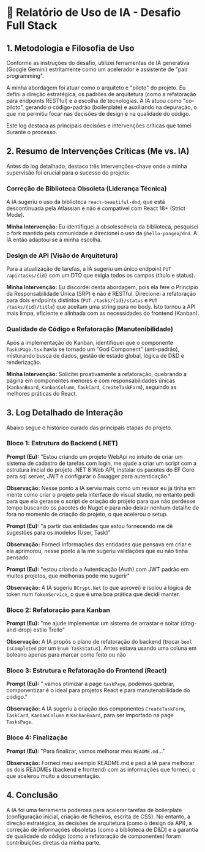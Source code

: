 # 🤖 Relatório de Uso de IA - Desafio Full Stack

## 1. Metodologia e Filosofia de Uso

Conforme as instruções do desafio, utilizei ferramentas de IA generativa (Google Gemini) estritamente como um acelerador e assistente de "pair programming".

A minha abordagem foi atuar como o arquiteto e "piloto" do projeto. Eu defini a direção estratégica, os padrões de arquitetura (como a refatoração para endpoints RESTful) e a escolha de tecnologias. A IA atuou como "co-piloto", gerando o código-padrão (boilerplate) e auxiliando na depuração, o que me permitiu focar nas decisões de design e na qualidade do código.

Este log destaca as principais decisões e intervenções críticas que tomei durante o processo.

## 2. Resumo de Intervenções Críticas (Me vs. IA)

Antes do log detalhado, destaco três intervenções-chave onde a minha supervisão foi crucial para o sucesso do projeto:

### Correção de Biblioteca Obsoleta (Liderança Técnica)
A IA sugeriu o uso da biblioteca `react-beautiful-dnd`, que está descontinuada pela Atlassian e não é compatível com React 18+ (Strict Mode).

**Minha Intervenção:** Eu identifiquei a obsolescência da biblioteca, pesquisei o fork mantido pela comunidade e direcionei o uso da `@hello-pangea/dnd`. A IA então adaptou-se à minha escolha.

### Design de API (Visão de Arquitetura)
Para a atualização de tarefas, a IA sugeriu um único endpoint `PUT /api/tasks/{id}` com um DTO que exigia todos os campos (título e status).

**Minha Intervenção:** Eu discordei desta abordagem, pois ela fere o Princípio da Responsabilidade Única (SRP) e não é RESTful. Direcionei a refatoração para dois endpoints distintos (`PUT /tasks/{id}/status` e `PUT /tasks/{id}/title`) que aceitam uma string pura no body. Isto tornou a API mais limpa, eficiente e alinhada com as necessidades do frontend (Kanban).

### Qualidade de Código e Refatoração (Manutenibilidade)
Após a implementação do Kanban, identifiquei que o componente `TasksPage.tsx` havia se tornado um "God Component" (anti-padrão), misturando busca de dados, gestão de estado global, lógica de D&D e renderização.

**Minha Intervenção:** Solicitei proativamente a refatoração, quebrando a página em componentes menores e com responsabilidades únicas (`KanbanBoard`, `KanbanColumn`, `TaskCard`, `CreateTaskForm`), seguindo as melhores práticas do React.

## 3. Log Detalhado de Interação

Abaixo segue o histórico curado das principais etapas do projeto.

### Bloco 1: Estrutura do Backend (.NET)

**Prompt (Eu):** "Estou criando um projeto WebApi no intuito de criar um sistema de cadastro de tarefas com login, me ajude a criar um script com a estrutura inicial do projeto .NET 8 Web API, instalar os pacotes do EF Core para sql server, JWT e configurar o Swagger para autenticação."

**Observação:** Nesse ponto a IA serviu mais como um revisor eu já tinha em mente como criar o projeto pela interface do visual studio, no entanto pedi para que ela gerasse o script de criação do projeto para que não perdesse tempo buscando os pacotes do Nuget e para não deixar nenhum detalhe de fora no momento de criação do projeto, o que acelerou o setup.

**Prompt (Eu):** "a partir das entidades que estou fornecendo me dê sugestões para os modelos (User, Task)"

**Observação:** Forneci informações das entidades que pensava em criar e ela aprimorou, nesse ponto a Ia me sugeriu validações que eu não tinha pensado.

**Prompt (Eu):** "estou criando a Autenticação (Auth) com JWT padrão em muitos projetos, que melhorias pode me sugerir"

**Observação:** A IA sugeriu `BCrypt.Net` (o que aprovei) e isolou a lógica de token num `TokenService`, o que é uma boa prática que decidi manter.

### Bloco 2: Refatoração para Kanban

**Prompt (Eu):** "me ajude implementar um sistema de arrastar e soltar (drag-and-drop) estilo Trello"

**Observação:** A IA propôs o plano de refatoração do backend (trocar `bool IsCompleted` por um `Enum TaskStatus`). Antes estava usando uma coluna em boleano apenas para marcar como feito ou não

### Bloco 3: Estrutura e Refatoração do Frontend (React)

**Prompt (Eu):** " vamos otimizar a page `taskPage`, podemos quebrar, componentizar é o ideal para projetos React e para manutenabilidade do código."

**Observação:** A IA sugeriu a criação dos componentes `CreateTaskForm`, `TaskCard`, `KanbanColumn` e `KanbanBoard`, para ser importado na page `TasksPage`.

### Bloco 4: Finalização

**Prompt (Eu):** "Para finalizar, vamos melhorar meu `README.md`..."

**Observação:** Forneci meu exemplo README.md e pedi à IA para melhorar os dois READMEs (backend e frontend) com as informações que forneci, o que acelerou muito a documentação.

## 4. Conclusão

A IA foi uma ferramenta poderosa para acelerar tarefas de boilerplate (configuração inicial, criação de ficheiros, escrita de CSS). No entanto, a direção estratégica, as decisões de arquitetura (como o design da API), a correção de informações obsoletas (como a biblioteca de D&D) e a garantia de qualidade do código (como a refatoração de componentes) foram contribuições diretas da minha parte.